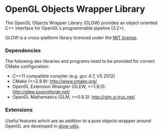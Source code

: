 OpenGL Objects Wrapper Library
====

The OpenGL Objects Wrapper Library (GLOW) provides an object oriented C++ interface for OpenGL's programmable pipeline (3.2+).

GLOW is a cross-platform library licenced under the [MIT license](http://opensource.org/licenses/MIT).

### Dependencies

The following dev-libraries and programs need to be provided for correct CMake configuration:
* C++11 compatible compiler (e.g. gcc 4.7, VS 2012)
* CMake (>=2.8.9): http://www.cmake.org/
* OpenGL Extension Wrangler (GLEW, >=1.9.0): http://glew.sourceforge.net/
* OpenGL Mathematics (GLM, >=0.9.3): http://glm.g-truc.net/

### Extensions

Useful features which are an addition to a pure objects wrapper around OpenGL are developed in [glow-utils](https://github.com/cgcostume/glow-utils).
